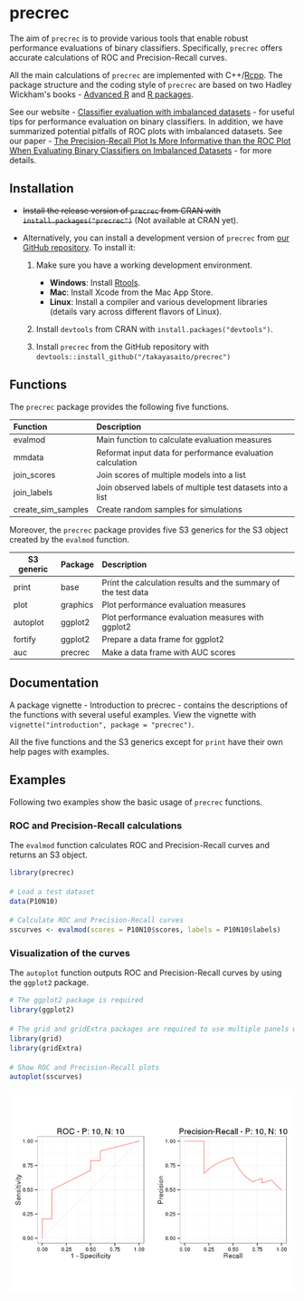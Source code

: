 precrec
=======

The aim of `precrec` is to provide various tools that enable robust performance evaluations of binary classifiers. Specifically, `precrec` offers accurate calculations of ROC and Precision-Recall curves.

All the main calculations of `precrec` are implemented with C++/[Rcpp](https://cran.r-project.org/web/packages/Rcpp). The package structure and the coding style of `precrec` are based on two Hadley Wickham's books - [Advanced R](http://adv-r.had.co.nz/) and [R packages](http://r-pkgs.had.co.nz/).

See our website - [Classifier evaluation with imbalanced datasets](https://classeval.wordpress.com/) - for useful tips for performance evaluation on binary classifiers. In addition, we have summarized potential pitfalls of ROC plots with imbalanced datasets. See our paper - [The Precision-Recall Plot Is More Informative than the ROC Plot When Evaluating Binary Classifiers on Imbalanced Datasets](http://journals.plos.org/plosone/article?id=10.1371/journal.pone.0118432) - for more details.

Installation
------------

-   ~~Install the release version of `precrec` from CRAN with `install.packages("precrec")`~~ (Not available at CRAN yet).

-   Alternatively, you can install a development version of `precrec` from [our GitHub repository](https://github.com/takayasaito/precrec). To install it:

    1.  Make sure you have a working development environment.
        -   **Windows**: Install [Rtools](http://cran.r-project.org/bin/windows/Rtools/).
        -   **Mac**: Install Xcode from the Mac App Store.
        -   **Linux**: Install a compiler and various development libraries (details vary across different flavors of Linux).

    2.  Install `devtools` from CRAN with `install.packages("devtools")`.

    3.  Install `precrec` from the GitHub repository with `devtools::install_github("/takayasaito/precrec")`

Functions
---------

The `precrec` package provides the following five functions.

| Function             | Description                                                |
|:---------------------|:-----------------------------------------------------------|
| evalmod              | Main function to calculate evaluation measures             |
| mmdata               | Reformat input data for performance evaluation calculation |
| join\_scores         | Join scores of multiple models into a list                 |
| join\_labels         | Join observed labels of multiple test datasets into a list |
| create\_sim\_samples | Create random samples for simulations                      |

Moreover, the `precrec` package provides five S3 generics for the S3 object created by the `evalmod` function.

| S3 generic | Package  | Description                                                    |
|------------|:---------|:---------------------------------------------------------------|
| print      | base     | Print the calculation results and the summary of the test data |
| plot       | graphics | Plot performance evaluation measures                           |
| autoplot   | ggplot2  | Plot performance evaluation measures with ggplot2              |
| fortify    | ggplot2  | Prepare a data frame for ggplot2                               |
| auc        | precrec  | Make a data frame with AUC scores                              |

Documentation
-------------

A package vignette - Introduction to precrec - contains the descriptions of the functions with several useful examples. View the vignette with `vignette("introduction", package = "precrec")`.

All the five functions and the S3 generics except for `print` have their own help pages with examples.

Examples
--------

Following two examples show the basic usage of `precrec` functions.

### ROC and Precision-Recall calculations

The `evalmod` function calculates ROC and Precision-Recall curves and returns an S3 object.

``` r
library(precrec)

# Load a test dataset
data(P10N10)

# Calculate ROC and Precision-Recall curves
sscurves <- evalmod(scores = P10N10$scores, labels = P10N10$labels)
```

### Visualization of the curves

The `autoplot` function outputs ROC and Precision-Recall curves by using the `ggplot2` package.

``` r
# The ggplot2 package is required 
library(ggplot2)

# The grid and gridExtra packages are required to use multiple panels with autoplot
library(grid)
library(gridExtra)

# Show ROC and Precision-Recall plots
autoplot(sscurves)
```

![](README_files/figure-markdown_github/unnamed-chunk-2-1.png)
